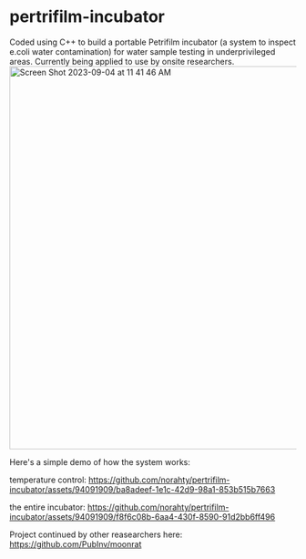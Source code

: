 # pertrifilm-incubator
Coded using C++ to build a portable Petrifilm incubator (a system to inspect e.coli water contamination)  for water sample testing in underprivileged areas. Currently being applied to use by onsite researchers. 
<img width="672" alt="Screen Shot 2023-09-04 at 11 41 46 AM" src="https://github.com/norahty/pertrifilm-incubator/assets/94091909/cf70ab83-a3a0-4955-8b07-dd16c02be123">

Here's a simple demo of how the system works:

temperature control:
https://github.com/norahty/pertrifilm-incubator/assets/94091909/ba8adeef-1e1c-42d9-98a1-853b515b7663


the entire incubator:
https://github.com/norahty/pertrifilm-incubator/assets/94091909/f8f6c08b-6aa4-430f-8590-91d2bb6ff496

Project continued by other reasearchers here: https://github.com/PubInv/moonrat
